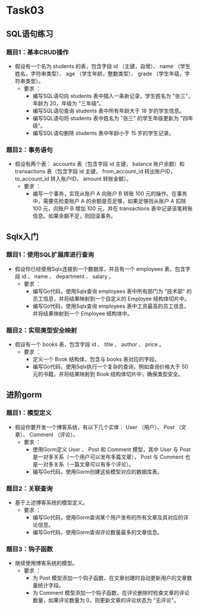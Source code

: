 # Task03

## SQL语句练习 
### 题目1：基本CRUD操作
- 假设有一个名为 students 的表，包含字段 id （主键，自增）、 name （学生姓名，字符串类型）、 age （学生年龄，整数类型）、 grade （学生年级，字符串类型）。
  - 要求 ：
    - 编写SQL语句向 students 表中插入一条新记录，学生姓名为 "张三"，年龄为 20，年级为 "三年级"。
    - 编写SQL语句查询 students 表中所有年龄大于 18 岁的学生信息。
    - 编写SQL语句将 students 表中姓名为 "张三" 的学生年级更新为 "四年级"。
    - 编写SQL语句删除 students 表中年龄小于 15 岁的学生记录。 
### 题目2：事务语句
- 假设有两个表： accounts 表（包含字段 id 主键， balance 账户余额）和 transactions 表（包含字段 id 主键， from_account_id 转出账户ID， to_account_id 转入账户ID， amount 转账金额）。
  - 要求 ：
    - 编写一个事务，实现从账户 A 向账户 B 转账 100 元的操作。在事务中，需要先检查账户 A 的余额是否足够，如果足够则从账户 A 扣除 100 元，向账户 B 增加 100 元，并在 transactions 表中记录该笔转账信息。如果余额不足，则回滚事务。


## Sqlx入门 
### 题目1：使用SQL扩展库进行查询
- 假设你已经使用Sqlx连接到一个数据库，并且有一个 employees 表，包含字段 id 、 name 、 department 、 salary 。
  - 要求 ：
    - 编写Go代码，使用Sqlx查询 employees 表中所有部门为 "技术部" 的员工信息，并将结果映射到一个自定义的 Employee 结构体切片中。
    - 编写Go代码，使用Sqlx查询 employees 表中工资最高的员工信息，并将结果映射到一个 Employee 结构体中。 
### 题目2：实现类型安全映射
- 假设有一个 books 表，包含字段 id 、 title 、 author 、 price 。
  - 要求 ：
    - 定义一个 Book 结构体，包含与 books 表对应的字段。
    - 编写Go代码，使用Sqlx执行一个复杂的查询，例如查询价格大于 50 元的书籍，并将结果映射到 Book 结构体切片中，确保类型安全。


## 进阶gorm 
### 题目1：模型定义
- 假设你要开发一个博客系统，有以下几个实体： User （用户）、 Post （文章）、 Comment （评论）。
  - 要求 ：
    - 使用Gorm定义 User 、 Post 和 Comment 模型，其中 User 与 Post 是一对多关系（一个用户可以发布多篇文章）， Post 与 Comment 也是一对多关系（一篇文章可以有多个评论）。
    - 编写Go代码，使用Gorm创建这些模型对应的数据库表。 
### 题目2：关联查询
- 基于上述博客系统的模型定义。
  - 要求 ：
    - 编写Go代码，使用Gorm查询某个用户发布的所有文章及其对应的评论信息。
    - 编写Go代码，使用Gorm查询评论数量最多的文章信息。 
### 题目3：钩子函数
- 继续使用博客系统的模型。
  - 要求 ：
    - 为 Post 模型添加一个钩子函数，在文章创建时自动更新用户的文章数量统计字段。
    - 为 Comment 模型添加一个钩子函数，在评论删除时检查文章的评论数量，如果评论数量为 0，则更新文章的评论状态为 "无评论"。